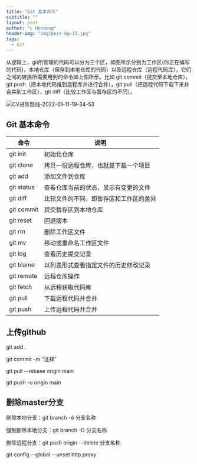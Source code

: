 ```yaml
---
title: "Git 基本命令"
subtitle: ""
layout: post
author: "L Hondong"
header-img: "img/post-bg-15.jpg"
tags:
  - Git
---
```


从逻辑上，git所管理的代码可以分为三个区，如图所示分别为工作区(你正在编写的代码)，本地仓库（保存到本地仓库的代码）以及远程仓库（远程代码库），它们之间的转换所需要用到的命令如上图所示。比如 git commit（提交至本地仓库），git push（把本地代码推到远程库并进行合并），git pull（把远程代码下载下来并合并到工作区），git diff（比较工作区与暂存区的不同）。

<img src="https://cdn.jsdelivr.net/gh/lhondong/Assets/Images/CV进阶路线-2022-01-11-19-34-53.png" alt="CV进阶路线-2022-01-11-19-34-53" style="zoom:100%;" />

## Git 基本命令

|命令|说明|
|---|---|
|git init|初始化仓库|
|git clone|拷贝一份远程仓库，也就是下载一个项目|
|git add|添加文件到仓库|
|git status|查看仓库当前的状态，显示有变更的文件|
|git diff|比较文件的不同，即暂存区和工作区的差异|
|git commit|提交暂存区到本地仓库|
|git reset|回退版本|
|git rm|删除工作区文件|
|git mv|移动或重命名工作区文件|
|git log|查看历史提交记录|
|git blame <file>|以列表形式查看指定文件的历史修改记录|
|git remote|远程仓库操作|
|git fetch|从远程获取代码库|
|git pull|下载远程代码并合并|
|git push|上传远程代码并合并|

## 上传github

git add .

git commit -m "注释"

git pull --rebase origin main

git push -u origin main

## 删除master分支

删除本地分支：git branch -d 分支名称

强制删除本地分支：git branch -D 分支名称

删除远程分支：git push origin --delete 分支名称

git config --global --unset http.proxy
